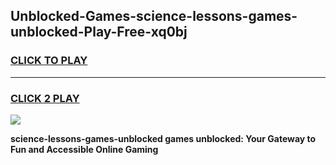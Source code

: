 
## Unblocked-Games-science-lessons-games-unblocked-Play-Free-xq0bj
<h3>
<a href="https://premium76.site?title=science-lessons-games-unblocked&ref=15A">CLICK TO PLAY</a></h3>
<hr>

<h3>
<a href="https://premium76.site?title=science-lessons-games-unblocked&ref=15A">CLICK 2 PLAY</a>
  
</h3>

<a href="https://premium76.site?title=science-lessons-games-unblocked&ref=15A"><img src="https://clearcache.store/games.png"></a>


**science-lessons-games-unblocked games unblocked: Your Gateway to Fun and Accessible Online Gaming**
